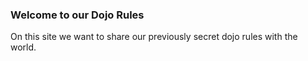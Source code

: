 ### Welcome to our Dojo Rules
On this site we want to share our previously secret dojo rules with the world.
